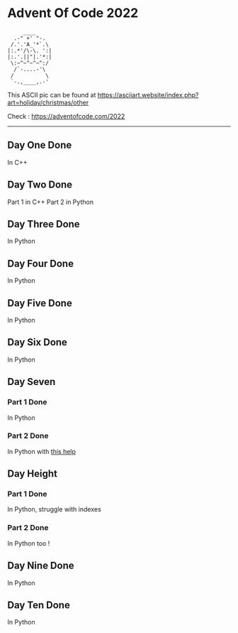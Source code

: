 # Advent Of Code 2022
         ____
      .-" +' "-.
     /.'.'A_'*`.\
    |:.*'/\-\. ':|
    |:.'.||"|.'*:|
     \:~^~^~^~^:/
      /`-....-'\
     /          \
     `-.,____,.-'

This ASCII pic can be found at
https://asciiart.website/index.php?art=holiday/christmas/other


Check : https://adventofcode.com/2022

------------------------------------------------

## Day One Done
In C++

## Day Two Done
Part 1 in C++
Part 2 in Python

## Day Three Done
In Python

## Day Four Done
In Python

## Day Five Done
In Python

## Day Six Done
In Python

## Day Seven
### Part 1 Done
In Python
### Part 2 Done
In Python with [this help](https://github.com/jonathanpaulson/AdventOfCode/blob/master/2022/7.py)

## Day Height
### Part 1 Done
In Python, struggle with indexes
### Part 2 Done
In Python too !

## Day Nine Done
In Python

## Day Ten Done
In Python